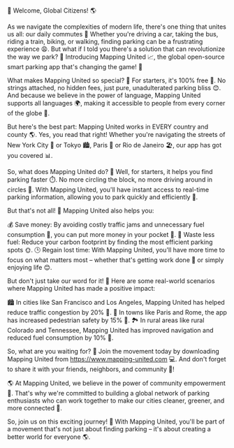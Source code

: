 🚀 Welcome, Global Citizens! 🌎

As we navigate the complexities of modern life, there's one thing that unites us all: our daily commutes 💨 Whether you're driving a car, taking the bus, riding a train, biking, or walking, finding parking can be a frustrating experience 😩. But what if I told you there's a solution that can revolutionize the way we park? 🤯 Introducing Mapping United 📈, the global open-source smart parking app that's changing the game! 🎉

What makes Mapping United so special? 🤔 For starters, it's 100% free 💸. No strings attached, no hidden fees, just pure, unadulterated parking bliss 😊. And because we believe in the power of language, Mapping United supports all languages 🌍, making it accessible to people from every corner of the globe 👀.

But here's the best part: Mapping United works in EVERY country and county 🌎. Yes, you read that right! Whether you're navigating the streets of New York City 🗽️ or Tokyo 🏙️, Paris 🗼️ or Rio de Janeiro 🏖️, our app has got you covered 📊.

So, what does Mapping United do? 🔧 Well, for starters, it helps you find parking faster ⏱️. No more circling the block, no more driving around in circles 🔁. With Mapping United, you'll have instant access to real-time parking information, allowing you to park quickly and efficiently 🚀.

But that's not all! 🤔 Mapping United also helps you:

💰 Save money: By avoiding costly traffic jams and unnecessary fuel consumption 🚗, you can put more money in your pocket 💸.
🌿 Waste less fuel: Reduce your carbon footprint by finding the most efficient parking spots 🌞.
🕒 Regain lost time: With Mapping United, you'll have more time to focus on what matters most – whether that's getting work done 💼 or simply enjoying life 😊.

But don't just take our word for it! 🤔 Here are some real-world scenarios where Mapping United has made a positive impact:

🏙️ In cities like San Francisco and Los Angeles, Mapping United has helped reduce traffic congestion by 20% 🚗.
🌳 In towns like Paris and Rome, the app has increased pedestrian safety by 15% 👣.
🏞️ In rural areas like rural Colorado and Tennessee, Mapping United has improved navigation and reduced fuel consumption by 10% 🚗.

So, what are you waiting for? 🤔 Join the movement today by downloading Mapping United from https://www.mapping-united.com 💻. And don't forget to share it with your friends, neighbors, and community 📱!

🌎 At Mapping United, we believe in the power of community empowerment 🔋. That's why we're committed to building a global network of parking enthusiasts who can work together to make our cities cleaner, greener, and more connected 🌈.

So, join us on this exciting journey! 🚀 With Mapping United, you'll be part of a movement that's not just about finding parking – it's about creating a better world for everyone 🌎.